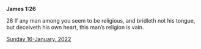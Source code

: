 **James 1:26**

26 If any man among you seem to be religious, and bridleth not his tongue, but deceiveth his own heart, this man’s religion is vain.

[Sunday 16-January, 2022](https://t.me/s/daily_scripture)
